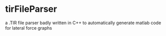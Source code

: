 # tirFileParser
a .TIR file parser badly written in C++ to automatically generate matlab code for lateral force graphs
